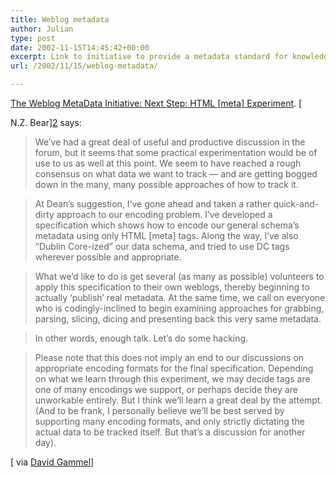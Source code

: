 ```yaml
---
title: Weblog metadata
author: Julian
type: post
date: 2002-11-15T14:45:42+00:00
excerpt: Link to initiative to provide a metadata standard for knowledge-logging
url: /2002/11/15/weblog-metadata/

---
```

[The Weblog MetaData Initiative: Next Step: HTML [meta] Experiment][1]. [
  
N.Z. Bear][2] says:

> We&#8217;ve had a great deal of useful and productive discussion in the forum, but it seems that some practical experimentation would be of use to us as well at this point. We seem to have reached a rough consensus on what data we want to track &#8212; and are getting bogged down in the many, many possible approaches of how to track it.
  
> At Dean&#8217;s suggestion, I&#8217;ve gone ahead and taken a rather quick-and-dirty approach to our encoding problem. I&#8217;ve developed a specification which shows how to encode our general schema&#8217;s metadata using only HTML [meta] tags. Along the way, I&#8217;ve also &#8220;Dublin Core-ized&#8221; our data schema, and tried to use DC tags wherever possible and appropriate.
  
> What we&#8217;d like to do is get several (as many as possible) volunteers to apply this specification to their own weblogs, thereby beginning to actually &#8216;publish&#8217; real metadata. At the same time, we call on everyone who is codingly-inclined to begin examining approaches for grabbing, parsing, slicing, dicing and presenting back this very same metadata.
  
> In other words, enough talk. Let&#8217;s do some hacking.
  
> Please note that this does not imply an end to our discussions on appropriate encoding formats for the final specification. Depending on what we learn through this experiment, we may decide tags are one of many encodings we support, or perhaps decide they are unworkable entirely. But I think we&#8217;ll learn a great deal by the attempt. (And to be frank, I personally believe we&#8217;ll be best served by supporting many encoding formats, and only strictly dictating the actual data to be tracked itself. But that&#8217;s a discussion for another day). 

[ via [David Gammel][3]]

 [1]: http://www.wmdi.org/archives/001390.html#001390
 [2]: http://www.truthlaidbear.com/
 [3]: http://www.highcontext.com/